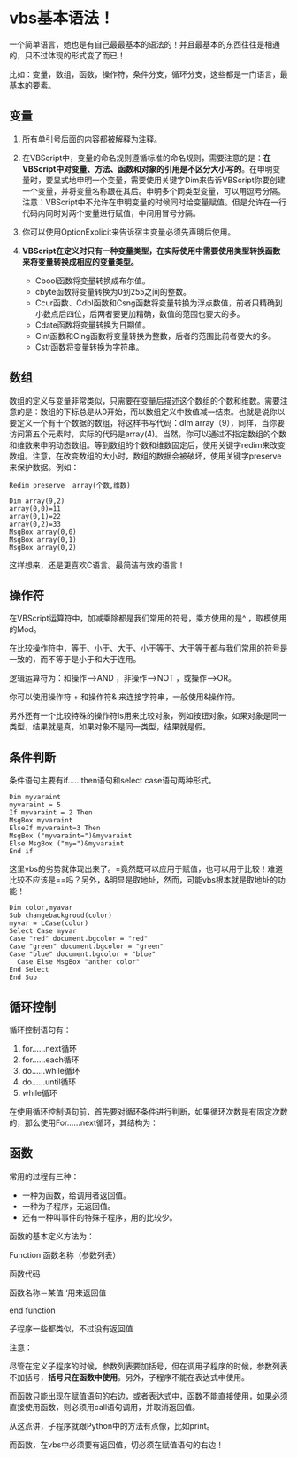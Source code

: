 # vbs基本语法！

一个简单语言，她也是有自己最最基本的语法的！并且最基本的东西往往是相通的，只不过体现的形式变了而已！

比如：变量，数组，函数，操作符，条件分支，循环分支，这些都是一门语言，最基本的要素。

## 变量

1. 所有单引号后面的内容都被解释为注释。

2. 在VBScript中，变量的命名规则遵循标准的命名规则，需要注意的是：**在VBScript中对变量、方法、函数和对象的引用是不区分大小写的**。在申明变量时，要显式地申明一个变量，需要使用关键字Dim来告诉VBScript你要创建一个变量，并将变量名称跟在其后。申明多个同类型变量，可以用逗号分隔。注意：VBScript中不允许在申明变量的时候同时给变量赋值。但是允许在一行代码内同时对两个变量进行赋值，中间用冒号分隔。

3. 你可以使用OptionExplicit来告诉宿主变量必须先声明后使用。

4. **VBScript在定义时只有一种变量类型，在实际使用中需要使用类型转换函数来将变量转换成相应的变量类型。**

   * Cbool函数将变量转换成布尔值。
   * cbyte函数将变量转换为0到255之间的整数。
   * Ccur函数、Cdbl函数和Csng函数将变量转换为浮点数值，前者只精确到小数点后四位，后两者要更加精确，数值的范围也要大的多。
   * Cdate函数将变量转换为日期值。
   * Cint函数和Clng函数将变量转换为整数，后者的范围比前者要大的多。
   * Cstr函数将变量转换为字符串。

## 数组

数组的定义与变量非常类似，只需要在变量后描述这个数组的个数和维数。需要注意的是：数组的下标总是从0开始，而以数组定义中数值减一结束。也就是说你以要定义一个有十个数据的数组，将这样书写代码：dIm array（9），同样，当你要访问第五个元素时，实际的代码是array(4)。当然，你可以通过不指定数组的个数和维数来申明动态数组。等到数组的个数和维数固定后，使用关键字redim来改变数组。注意，在改变数组的大小时，数组的数据会被破坏，使用关键字preserve来保护数据。例如：

```vbscript
Redim preserve  array(个数,维数)

Dim array(9,2)
array(0,0)=11
array(0,1)=22
array(0,2)=33
MsgBox array(0,0)
MsgBox array(0,1)
MsgBox array(0,2)
```

这样想来，还是更喜欢C语言。最简洁有效的语言！

## 操作符

在VBScript运算符中，加减乘除都是我们常用的符号，乘方使用的是^ ，取模使用的Mod。

在比较操作符中，等于、小于、大于、小于等于、大于等于都与我们常用的符号是一致的，而不等于是小于和大于连用。

逻辑运算符为：和操作—>AND ，非操作—>NOT ，或操作—>OR。

你可以使用操作符 + 和操作符& 来连接字符串，一般使用&操作符。

另外还有一个比较特殊的操作符Is用来比较对象，例如按钮对象，如果对象是同一类型，结果就是真，如果对象不是同一类型，结果就是假。

## 条件判断

条件语句主要有if……then语句和select  case语句两种形式。

```vbscript
Dim myvaraint
myvaraint = 5
If myvaraint = 2 Then
MsgBox myvaraint
ElseIf myvaraint=3 Then
MsgBox ("myvaraint=")&myvaraint
Else MsgBox ("my=")&myvaraint
End if
```

这里vbs的劣势就体现出来了。=竟然既可以应用于赋值，也可以用于比较！难道比较不应该是==吗？另外，&明显是取地址，然而，可能vbs根本就是取地址的功能！

```vbscript
Dim color,myavar
Sub changebackgroud(color)
myvar = LCase(color)
Select Case myvar          
Case "red" document.bgcolor = "red"
Case "green" document.bgcolor = "green"
Case "blue" document.bgcolor = "blue"
  Case Else MsgBox "anther color"
End Select 
End Sub
```

## 循环控制

循环控制语句有：

1. for……next循环
2. for……each循环
3. do……while循环
4. do……until循环
5. while循环

在使用循环控制语句前，首先要对循环条件进行判断，如果循环次数是有固定次数的，那么使用For……next循环，其结构为：





## 函数

常用的过程有三种：

* 一种为函数，给调用者返回值。
* 一种为子程序，无返回值。
* 还有一种叫事件的特殊子程序，用的比较少。

函数的基本定义方法为：

Function 函数名称（参数列表）

函数代码

函数名称＝某值 ‘用来返回值

end function

子程序一些都类似，不过没有返回值

注意：

尽管在定义子程序的时候，参数列表要加括号，但在调用子程序的时候，参数列表不加括号，**括号只在函数中使用**。另外，子程序不能在表达式中使用。

而函数只能出现在赋值语句的右边，或者表达式中，函数不能直接使用，如果必须直接使用函数，则必须用call语句调用，并取消返回值。

从这点讲，子程序就跟Python中的方法有点像，比如print。

而函数，在vbs中必须要有返回值，切必须在赋值语句的右边！